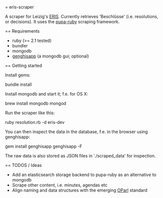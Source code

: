 = eris-scraper

A scraper for Leizig's [ERIS](http://www.leipzig.de/buergerservice-und-verwaltung/stadtrat/ratsinformationssystem-eris/). Currently retrieves 'Beschlüsse' (i.e.
resolutions, or decisions). It uses the [pupa-ruby](https://github.com/opennorth/pupa-ruby) scraping framework.

== Requirements

* ruby (>= 2.1 tested)
* bundler
* mongodb
* [genghisapp](http://genghisapp.com/) (a mongodb gui; optional)

== Getting started

Install gems:

  bundle install

Install mongodb and start it; f.e. for OS X:

  brew install mongodb
  mongod

Run the scraper like this:

  ruby resolution.rb -d eris-dev

You can then inspect the data in the database, f.e. in the browser using genghisapp:

  gem install genghisapp
  genghisapp -F

The raw data is also stored as JSON files in './scraped_data' for
inspection.

== TODOS / Ideas

* Add an elasticsearch storage backend to pupa-ruby as an alternative to mongodb
* Scrape other content, i.e. minutes, agendas etc
* Align naming and data structures with the emerging [OParl](http://oparl.org/) standard

